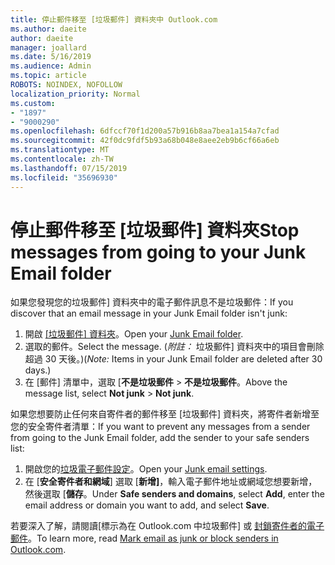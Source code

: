 ```yaml
---
title: 停止郵件移至 [垃圾郵件] 資料夾中 Outlook.com
ms.author: daeite
author: daeite
manager: joallard
ms.date: 5/16/2019
ms.audience: Admin
ms.topic: article
ROBOTS: NOINDEX, NOFOLLOW
localization_priority: Normal
ms.custom:
- "1897"
- "9000290"
ms.openlocfilehash: 6dfccf70f1d200a57b916b8aa7bea1a154a7cfad
ms.sourcegitcommit: 42f0dc9fdf5b93a68b048e8aee2eb9b6cf66a6eb
ms.translationtype: MT
ms.contentlocale: zh-TW
ms.lasthandoff: 07/15/2019
ms.locfileid: "35696930"
---
```

# <a name="stop-messages-from-going-to-your-junk-email-folder"></a><span data-ttu-id="0c25d-102">停止郵件移至 [垃圾郵件] 資料夾</span><span class="sxs-lookup"><span data-stu-id="0c25d-102">Stop messages from going to your Junk Email folder</span></span>

<span data-ttu-id="0c25d-103">如果您發現您的垃圾郵件] 資料夾中的電子郵件訊息不是垃圾郵件：</span><span class="sxs-lookup"><span data-stu-id="0c25d-103">If you discover that an email message in your Junk Email folder isn't junk:</span></span>

1. <span data-ttu-id="0c25d-104">開啟 [[垃圾郵件] 資料夾](https://outlook.live.com/mail/junkemail)。</span><span class="sxs-lookup"><span data-stu-id="0c25d-104">Open your [Junk Email folder](https://outlook.live.com/mail/junkemail).</span></span>
1. <span data-ttu-id="0c25d-105">選取的郵件。</span><span class="sxs-lookup"><span data-stu-id="0c25d-105">Select the message.</span></span> <span data-ttu-id="0c25d-106">(*附註：* 垃圾郵件] 資料夾中的項目會刪除超過 30 天後。)</span><span class="sxs-lookup"><span data-stu-id="0c25d-106">(*Note:* Items in your Junk Email folder are deleted after 30 days.)</span></span>
1. <span data-ttu-id="0c25d-107">在 [郵件] 清單中，選取 [**不是垃圾郵件** > **不是垃圾郵件**。</span><span class="sxs-lookup"><span data-stu-id="0c25d-107">Above the message list, select **Not junk** > **Not junk**.</span></span>

<span data-ttu-id="0c25d-108">如果您想要防止任何來自寄件者的郵件移至 [垃圾郵件] 資料夾，將寄件者新增至您的安全寄件者清單：</span><span class="sxs-lookup"><span data-stu-id="0c25d-108">If you want to prevent any messages from a sender from going to the Junk Email folder, add the sender to your safe senders list:</span></span>

1. <span data-ttu-id="0c25d-109">開啟您的[垃圾電子郵件設定](https://go.microsoft.com/fwlink/?linkid=2035804)。</span><span class="sxs-lookup"><span data-stu-id="0c25d-109">Open your [Junk email settings](https://go.microsoft.com/fwlink/?linkid=2035804).</span></span>
1. <span data-ttu-id="0c25d-110">在 [**安全寄件者和網域**] 選取 [**新增]**，輸入電子郵件地址或網域您想要新增，然後選取 [**儲存**。</span><span class="sxs-lookup"><span data-stu-id="0c25d-110">Under **Safe senders and domains**, select **Add**, enter the email address or domain you want to add, and select **Save**.</span></span>

<span data-ttu-id="0c25d-111">若要深入了解，請閱讀[標示為在 Outlook.com 中垃圾郵件] 或 [封鎖寄件者的電子郵件](https://support.office.com/article/a3ece97b-82f8-4a5e-9ac3-e92fa6427ae4?wt.mc_id=Office_Outlook_com_Alchemy)。</span><span class="sxs-lookup"><span data-stu-id="0c25d-111">To learn more, read [Mark email as junk or block senders in Outlook.com](https://support.office.com/article/a3ece97b-82f8-4a5e-9ac3-e92fa6427ae4?wt.mc_id=Office_Outlook_com_Alchemy).</span></span>
